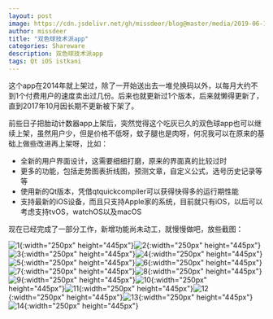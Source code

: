 ```yaml
---
layout: post
image: https://cdn.jsdelivr.net/gh/missdeer/blog@master/media/2019-06-12/1.png
author: missdeer
title: "双色球技术派app"
categories: Shareware
description: 双色球技术派app
tags: Qt iOS istkani
---
```


这个app在2014年就上架过，除了一开始送出去一堆兑换码以外，以每月大约不到1个付费用户的速度卖出过几份。后来也就更新过1个版本，后来就懒得更新了，直到2017年10月因长期不更新被下架了。

前些日子把胎动计数器app上架后，突然觉得这个吃灰已久的双色球app也可以继续上架，虽然用户少，但是价格不低呀，蚊子腿也是肉呀，何况我可以在原来的基础上做些改进再上架呀，比如：

* 全新的用户界面设计，这需要细细打磨，原来的界面真的比较过时
* 更多的功能，包括走势图表折线图，预测文章，自定义公式，选号历史记录等等
* 使用新的Qt版本，凭借qtquickcompiler可以获得快得多的运行期性能
* 支持最新的iOS设备，而且只支持Apple家的系统，目前就只有iOS，以后可以考虑支持tvOS，watchOS以及macOS

现在已经完成了一部分工作，新增功能尚未动工，就慢慢做吧，放些截图：

![1](https://cdn.jsdelivr.net/gh/missdeer/blog@master/media/2019-06-12/1.png){:width="250px" height="445px"}![2](https://cdn.jsdelivr.net/gh/missdeer/blog@master/media/2019-06-12/2.png){:width="250px" height="445px"}![3](https://cdn.jsdelivr.net/gh/missdeer/blog@master/media/2019-06-12/3.png){:width="250px" height="445px"}![4](https://cdn.jsdelivr.net/gh/missdeer/blog@master/media/2019-06-12/4.png){:width="250px" height="445px"}![5](https://cdn.jsdelivr.net/gh/missdeer/blog@master/media/2019-06-12/5.png){:width="250px" height="445px"}![6](https://cdn.jsdelivr.net/gh/missdeer/blog@master/media/2019-06-12/6.png){:width="250px" height="445px"}![7](https://cdn.jsdelivr.net/gh/missdeer/blog@master/media/2019-06-12/7.png){:width="250px" height="445px"}![8](https://cdn.jsdelivr.net/gh/missdeer/blog@master/media/2019-06-12/8.png){:width="250px" height="445px"}![9](https://cdn.jsdelivr.net/gh/missdeer/blog@master/media/2019-06-12/9.png){:width="250px" height="445px"}![10](https://cdn.jsdelivr.net/gh/missdeer/blog@master/media/2019-06-12/10.png){:width="250px" height="445px"}![11](https://cdn.jsdelivr.net/gh/missdeer/blog@master/media/2019-06-12/11.png){:width="250px" height="445px"}![12](https://cdn.jsdelivr.net/gh/missdeer/blog@master/media/2019-06-12/12.png){:width="250px" height="445px"}![13](https://cdn.jsdelivr.net/gh/missdeer/blog@master/media/2019-06-12/13.png){:width="250px" height="445px"}![14](https://cdn.jsdelivr.net/gh/missdeer/blog@master/media/2019-06-12/14.png){:width="250px" height="445px"}